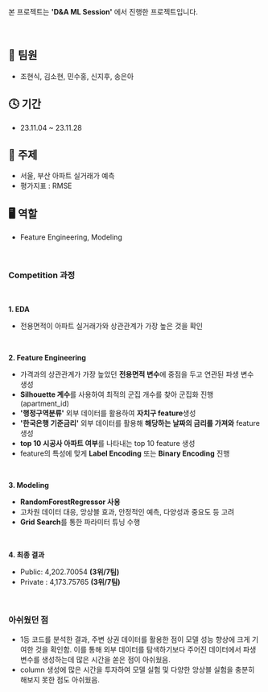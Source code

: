 본 프로젝트는 **'D&A ML Session'** 에서 진행한 프로젝트입니다.

<br/>

## 👬 팀원
- 조현식, 김소현, 민수홍, 신지후, 송은아

## 🕓 기간
- 23.11.04 ~ 23.11.28

## 📑 주제
- 서울, 부산 아파트 실거래가 예측
- 평가지표 : RMSE

## 🖥 역할 
- Feature Engineering, Modeling

<br/>

### Competition 과정

<br/>

**1. EDA**

   - 전용면적이 아파트 실거래가와 상관관계가 가장 높은 것을 확인

<br/>

**2. Feature Engineering**
   
   - 가격과의 상관관계가 가장 높았던 **전용면적 변수**에 중점을 두고 연관된 파생 변수 생성
   - **Silhouette 계수**를 사용하여 최적의 군집 개수를 찾아 군집화 진행 (apartment_id)
   - **'행정구역분류'** 외부 데이터를 활용하여 **자치구 feature**생성
   - **'한국은행 기준금리'** 외부 데이터를 활용해 **해당하는 날짜의 금리를 가져와** feature 생성
   - **top 10 시공사 아파트 여부**를 나타내는 top 10 feature 생성
   - feature의 특성에 맞게 **Label Encoding** 또는 **Binary Encoding** 진행

<br/>

**3. Modeling**
   - **RandomForestRegressor 사용**
   - 고차원 데이터 대응, 앙상블 효과, 안정적인 예측, 다양성과 중요도 등 고려
   - **Grid Search**를 통한 파라미터 튜닝 수행

<br/>

**4. 최종 결과**
   - Public: 4,202.70054 **(3위/7팀)**
   - Private : 4,173.75765 **(3위/7팀)**

<br/>

### 아쉬웠던 점
- 1등 코드를 분석한 결과, 주변 상권 데이터를 활용한 점이 모델 성능 향상에 크게 기여한 것을 확인함. 이를 통해 외부 데이터를 탐색하기보다 주어진 데이터에서 파생 변수를 생성하는데 많은 시간을 쏟은 점이 아쉬웠음.
- column 생성에 많은 시간을 투자하여 모델 실험 및 다양한 앙상블 실험을 충분히 해보지 못한 점도 아쉬웠음.

